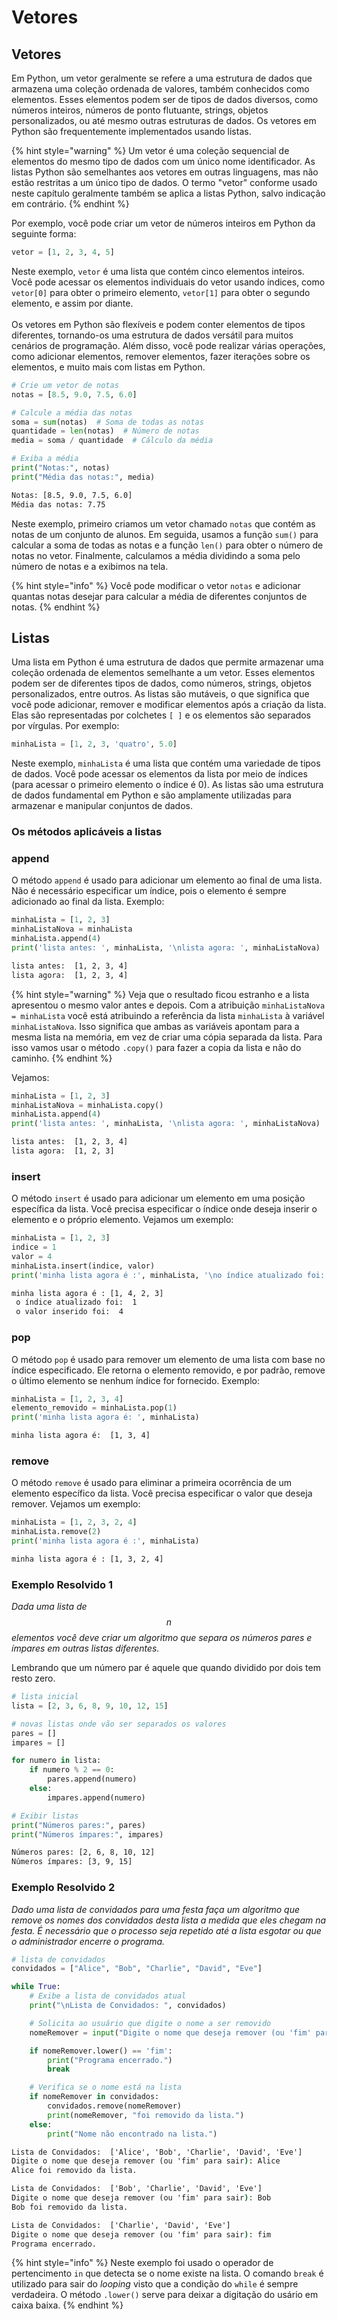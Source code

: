 # Vetores

## Vetores

Em Python, um vetor geralmente se refere a uma estrutura de dados que armazena uma coleção ordenada de valores, também conhecidos como elementos. Esses elementos podem ser de tipos de dados diversos, como números inteiros, números de ponto flutuante, strings, objetos personalizados, ou até mesmo outras estruturas de dados. Os vetores em Python são frequentemente implementados usando listas.

{% hint style="warning" %}
Um vetor é uma coleção sequencial de elementos do mesmo tipo de dados com um único nome identificador. As listas Python são semelhantes aos vetores em outras linguagens, mas não estão restritas a um único tipo de dados. O termo "vetor" conforme usado neste capítulo geralmente também se aplica a listas Python, salvo indicação em contrário.
{% endhint %}

Por exemplo, você pode criar um vetor de números inteiros em Python da seguinte forma:

```python
vetor = [1, 2, 3, 4, 5]
```

Neste exemplo, `vetor` é uma lista que contém cinco elementos inteiros. Você pode acessar os elementos individuais do vetor usando índices, como `vetor[0]` para obter o primeiro elemento, `vetor[1]` para obter o segundo elemento, e assim por diante.\
\
Os vetores em Python são flexíveis e podem conter elementos de tipos diferentes, tornando-os uma estrutura de dados versátil para muitos cenários de programação. Além disso, você pode realizar várias operações, como adicionar elementos, remover elementos, fazer iterações sobre os elementos, e muito mais com listas em Python.

```python
# Crie um vetor de notas
notas = [8.5, 9.0, 7.5, 6.0]

# Calcule a média das notas
soma = sum(notas)  # Soma de todas as notas
quantidade = len(notas)  # Número de notas
media = soma / quantidade  # Cálculo da média

# Exiba a média
print("Notas:", notas)
print("Média das notas:", media)
```

```cmd
Notas: [8.5, 9.0, 7.5, 6.0]
Média das notas: 7.75
```

Neste exemplo, primeiro criamos um vetor chamado `notas` que contém as notas de um conjunto de alunos. Em seguida, usamos a função `sum()` para calcular a soma de todas as notas e a função `len()` para obter o número de notas no vetor. Finalmente, calculamos a média dividindo a soma pelo número de notas e a exibimos na tela.

{% hint style="info" %}
Você pode modificar o vetor `notas` e adicionar quantas notas desejar para calcular a média de diferentes conjuntos de notas.
{% endhint %}

## Listas

Uma lista em Python é uma estrutura de dados que permite armazenar uma coleção ordenada de elementos semelhante a um vetor. Esses elementos podem ser de diferentes tipos de dados, como números, strings, objetos personalizados, entre outros. As listas são mutáveis, o que significa que você pode adicionar, remover e modificar elementos após a criação da lista. Elas são representadas por colchetes `[ ]` e os elementos são separados por vírgulas. Por exemplo:

```python
minhaLista = [1, 2, 3, 'quatro', 5.0]
```

Neste exemplo, `minhaLista` é uma lista que contém uma variedade de tipos de dados. Você pode acessar os elementos da lista por meio de índices (para acessar o primeiro elemento o índice é 0). As listas são uma estrutura de dados fundamental em Python e são amplamente utilizadas para armazenar e manipular conjuntos de dados.

### Os métodos aplicáveis a listas

### append&#xD;

O método `append` é usado para adicionar um elemento ao final de uma lista. Não é necessário especificar um índice, pois o elemento é sempre adicionado ao final da lista. Exemplo:

```python
minhaLista = [1, 2, 3]
minhaListaNova = minhaLista
minhaLista.append(4)
print('lista antes: ', minhaLista, '\nlista agora: ', minhaListaNova)
```

```cmd
lista antes:  [1, 2, 3, 4] 
lista agora:  [1, 2, 3, 4]
```

{% hint style="warning" %}
Veja que o resultado ficou estranho e a lista apresentou o mesmo valor antes e depois. Com a atribuição `minhaListaNova = minhaLista` você está atribuindo a referência da lista `minhaLista` à variável `minhaListaNova`. Isso significa que ambas as variáveis apontam para a mesma lista na memória, em vez de criar uma cópia separada da lista. Para isso vamos usar o método `.copy()` para fazer a copia da lista e não do caminho.&#x20;
{% endhint %}

Vejamos:

```python
minhaLista = [1, 2, 3]
minhaListaNova = minhaLista.copy()
minhaLista.append(4)
print('lista antes: ', minhaLista, '\nlista agora: ', minhaListaNova)
```

```cmd
lista antes:  [1, 2, 3, 4] 
lista agora:  [1, 2, 3]
```

### insert&#xD;

O método `insert` é usado para adicionar um elemento em uma posição específica da lista. Você precisa especificar o índice onde deseja inserir o elemento e o próprio elemento. Vejamos um exemplo:

```python
minhaLista = [1, 2, 3]
indice = 1
valor = 4
minhaLista.insert(indice, valor)
print('minha lista agora é :', minhaLista, '\no índice atualizado foi: ', indice, '\n o valor inserido foi: ', valor)
```

```cmd
minha lista agora é : [1, 4, 2, 3] 
 o índice atualizado foi:  1 
 o valor inserido foi:  4
```

### pop&#xD;

O método `pop` é usado para remover um elemento de uma lista com base no índice especificado. Ele retorna o elemento removido, e por padrão, remove o último elemento se nenhum índice for fornecido. Exemplo:

```python
minhaLista = [1, 2, 3, 4]
elemento_removido = minhaLista.pop(1)
print('minha lista agora é: ', minhaLista)
```

```cmd
minha lista agora é:  [1, 3, 4]
```

### remove&#xD;

O método `remove` é usado para eliminar a primeira ocorrência de um elemento específico da lista. Você precisa especificar o valor que deseja remover. Vejamos um exemplo:

```python
minhaLista = [1, 2, 3, 2, 4]
minhaLista.remove(2)
print('minha lista agora é :', minhaLista)
```

```cmd
minha lista agora é : [1, 3, 2, 4]
```

### Exemplo Resolvido 1&#xD;

_Dada uma lista de_ $$n$$ _elementos você deve criar um algoritmo que separa os números pares e ímpares em outras listas diferentes._

Lembrando que um número par é aquele que quando dividido por dois tem resto zero.

```python
# lista inicial
lista = [2, 3, 6, 8, 9, 10, 12, 15]

# novas listas onde vão ser separados os valores
pares = []
impares = []

for numero in lista:
    if numero % 2 == 0:
        pares.append(numero)
    else:
        impares.append(numero)

# Exibir listas
print("Números pares:", pares)
print("Números ímpares:", impares)
```

```cmd
Números pares: [2, 6, 8, 10, 12]
Números ímpares: [3, 9, 15]
```

### Exemplo Resolvido 2&#xD;

_Dado uma lista de convidados para uma festa faça um algoritmo que remove os nomes dos convidados desta lista a medida que eles chegam na festa. É necessário que o processo seja repetido até a lista esgotar ou que o administrador encerre o programa._

```python
# lista de convidados
convidados = ["Alice", "Bob", "Charlie", "David", "Eve"]

while True:
    # Exibe a lista de convidados atual
    print("\nLista de Convidados: ", convidados)

    # Solicita ao usuário que digite o nome a ser removido
    nomeRemover = input("Digite o nome que deseja remover (ou 'fim' para sair): ")

    if nomeRemover.lower() == 'fim':
        print("Programa encerrado.")
        break

    # Verifica se o nome está na lista
    if nomeRemover in convidados:
        convidados.remove(nomeRemover)
        print(nomeRemover, "foi removido da lista.")
    else:
        print("Nome não encontrado na lista.")
```

```cmd
Lista de Convidados:  ['Alice', 'Bob', 'Charlie', 'David', 'Eve']
Digite o nome que deseja remover (ou 'fim' para sair): Alice
Alice foi removido da lista.

Lista de Convidados:  ['Bob', 'Charlie', 'David', 'Eve']
Digite o nome que deseja remover (ou 'fim' para sair): Bob
Bob foi removido da lista.

Lista de Convidados:  ['Charlie', 'David', 'Eve']
Digite o nome que deseja remover (ou 'fim' para sair): fim
Programa encerrado.
```

{% hint style="info" %}
Neste exemplo foi usado o operador de pertencimento `in` que detecta se o nome existe na lista. O comando `break` é utilizado para sair do _looping_ visto que a condição do `while` é sempre verdadeira. O método `.lower()` serve para deixar a digitação do usário em caixa baixa.
{% endhint %}
